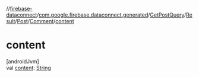 //[firebase-dataconnect](../../../../../../index.md)/[com.google.firebase.dataconnect.generated](../../../../index.md)/[GetPostQuery](../../../index.md)/[Result](../../index.md)/[Post](../index.md)/[Comment](index.md)/[content](content.md)

# content

[androidJvm]\
val [content](content.md): [String](https://kotlinlang.org/api/latest/jvm/stdlib/kotlin/-string/index.html)
